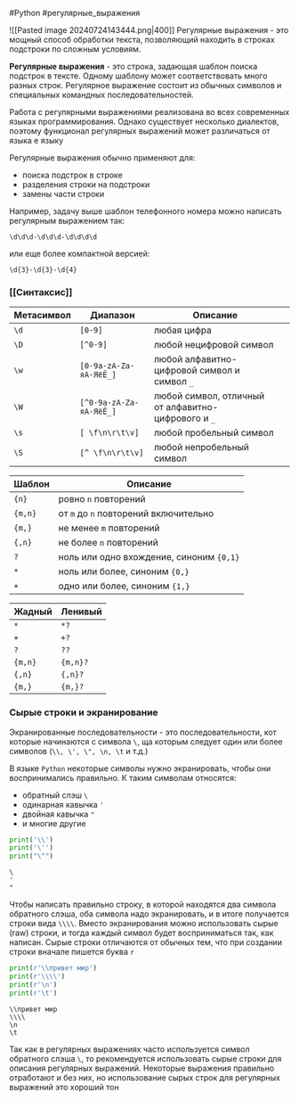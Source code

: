#Python #регулярные_выражения

![[Pasted image 20240724143444.png|400]]
Регулярные выражения - это мощный способ обработки текста, позволяющий находить в строках подстроки по сложным условиям.

**Регулярные выражения** - это строка, задающая шаблон поиска подстрок в тексте. Одному шаблону может соответствовать много разных строк. Регулярное выражение состоит из обычных символов и специальных командных последовательностей.

Работа с регулярными выражениями реализована во всех современных языках программирования. Однако существует несколько диалектов, поэтому функционал регулярных выражений может различаться от языка е языку

Регулярные выражения обычно применяют для:
- поиска подстрок в строке
- разделения строки на подстроки
- замены части строки

Например, задачу выше шаблон телефонного номера можно написать регулярным выражением так:
```
\d\d\d-\d\d\d-\d\d\d\d
```
или еще более компактной версией:
```
\d{3}-\d{3}-\d{4}
```
### [[Синтаксис]]

| Метасимвол | Диапазон                | Описание                                            |     |
| ---------- | ----------------------- | --------------------------------------------------- | --- |
| `\d`       | `[0-9]`                 | любая цифра                                         |     |
| `\D`       | `[^0-9]`                | любой нецифровой символ                             |     |
| `\w`       | `[0-9a-zA-Zа-яА-ЯёЁ_]`  | любой алфавитно-цифровой символ и символ `_`        |     |
| `\W`       | `[^0-9a-zA-Zа-яА-ЯёЁ_]` | любой символ, отличный от алфавитно-цифрового и `_` |     |
| `\s`       | `[ \f\n\r\t\v]`         | любой пробельный символ                             |     |
| `\S`       | `[^ \f\n\r\t\v]`        | любой непробельный символ                           |     |

|Шаблон|Описание|
|---|---|
|`{n}`|ровно `n` повторений|
|`{m,n}`|от `m` до `n` повторений включительно|
|`{m,}`|не менее `m` повторений|
|`{,n}`|не более `n` повторений|
|`?`|ноль или одно вхождение, синоним `{0,1}`|
|`*`|ноль или более, синоним `{0,}`|
|`+`|одно или более, синоним `{1,}`|

| Жадный  | Ленивый  |
| ------- | -------- |
| `*`     | `*?`     |
| `+`     | `+?`     |
| `?`     | `??`     |
| `{m,n}` | `{m,n}?` |
| `{,n}`  | `{,n}?`  |
| `{m,}`  | `{m,}?`  |
### Сырые строки и экранирование

Экранированные последовательности - это последовательности, кот которые начинаются с символа `\`, ща которым следует один или более символов (`\\, \', \", \n, \t` и т.д.)

В языке `Python` некоторые символы нужно экранировать, чтобы они воспринимались правильно. К таким символам относятся:
- обратный слэш `\`
- одинарная кавычка `'`
- двойная кавычка `"`
- и многие другие
```python
print('\\')
print('\'')
print("\"")
```
```
\
'
"
```

Чтобы написать правильно строку, в которой находятся два символа обратного слэша, оба символа надо экранировать, и в итоге получается строки вида `\\\\`. Вместо экранирования можно использовать сырые (raw) строки, и тогда каждый символ будет восприниматься так, как написан. Сырые строки отличаются от обычных тем, что при создании строки вначале пишется буква `r`
```python
print(r'\\привет мир')
print(r'\\\\')
print(r'\n')
print(r'\t')
```
```
\\привет мир
\\\\
\n
\t
```
Так как в регулярных выражениях часто используется символ обратного слэша `\`, то рекомендуется использовать сырые строки для описания регулярных выражений. Некоторые выражения правильно отработают и без них, но использование сырых строк для регулярных выражений это хороший тон
